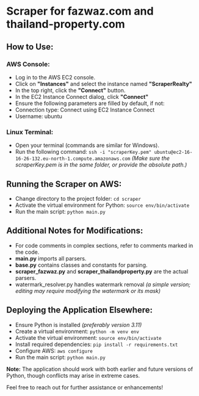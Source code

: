 # Scraper for fazwaz.com and thailand-property.com

## How to Use:
### AWS Console:
- Log in to the AWS EC2 console.
- Click on **"Instances"** and select the instance named **"ScraperRealty"**
- In the top right, click the **"Connect"** button.
- In the EC2 Instance Connect dialog, click **"Connect"**
- Ensure the following parameters are filled by default, if not:
- Connection type: Connect using EC2 Instance Connect
- Username: ubuntu

### Linux Terminal:
- Open your terminal (commands are similar for Windows).
- Run the following command:
`ssh -i "scraperKey.pem" ubuntu@ec2-16-16-26-132.eu-north-1.compute.amazonaws.com`
  *(Make sure the scraperKey.pem is in the same folder, or provide the absolute path.)*

## Running the Scraper on AWS:
- Change directory to the project folder: `cd scraper`
- Activate the virtual environment for Python: `source env/bin/activate`
- Run the main script: `python main.py`

## Additional Notes for Modifications:
- For code comments in complex sections, refer to comments marked in the code.
- **main.py** imports all parsers.
- **base.py** contains classes and constants for parsing.
- **scraper_fazwaz.py** and **scraper_thailandproperty.py** are the actual parsers.
- watermark_resolver.py handles watermark removal _(a simple version; editing may require modifying the watermark or its mask)_

## Deploying the Application Elsewhere:
- Ensure Python is installed _(preferably version 3.11)_
- Create a virtual environment: `python -m venv env`
- Activate the virtual environment: `source env/bin/activate`
- Install required dependencies: `pip install -r requirements.txt`
- Configure AWS: `aws configure`
- Run the main script: `python main.py`

**Note:** The application should work with both earlier and future versions of Python, though conflicts may arise in extreme cases.

Feel free to reach out for further assistance or enhancements!
